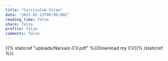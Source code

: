 ```yaml
---
title: "Curriculum Vitae"
date: "2022-01-13T00:00:00Z"
reading_time: false
share: false
profile: false
comments: false
---
```


{{% staticref "uploads/Narvaiz-CV.pdf" %}}Download my CV{{% /staticref %}}

